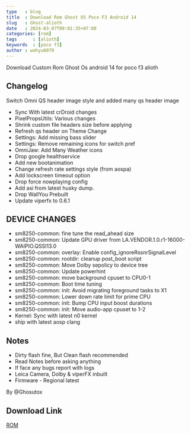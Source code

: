 ```yaml
---
type   : blog
title  : Download Rom Ghost OS Poco F3 Android 14
slug   : Ghost-alioth
date   : 2024-03-07T09:01:35+07:00
categories: [rom]
tags      : [alioth]
keywords  : [poco f3]
author : wahyu6070
---
```


Download Custom Rom Ghost Os android 14 for poco f3 alioth


## Changelog
Switch Omni QS header image style and added many qs header image

- Sync With latest crDroid changes 
- PixelPropsUtils: Various changes
- Shrink custom file headers size before applying
- Refresh qs header on Theme Change
- Settings: Add missing bass slider
- Settings: Remove remaining icons for switch pref
- OmniJaw: Add Many Weather icons
- Drop google healthservice
- Add new bootanimation 
- Change refresh rate settings style (from aospa)
- Add lockscreen timeout option
- Drop force nowplaying config
- Add asi from latest husky dump. 
- Drop WallYou Prebuilt 
- Update viperfx to 0.6.1
    
## DEVICE CHANGES
- sm8250-common: fine tune the read_ahead size
- sm8250-common: Update GPU driver from LA.VENDOR.1.0.r1-16000-WAIPIO.QSSI13.0
- sm8250-common: overlay: Enable config_ignoreRssnrSignalLevel
- sm8250-common: rootdir: cleanup post_boot script
- sm8250-common: Move Dolby sepolicy to device tree
- sm8250-common: Update powerhint
- sm8250-common: move background cpuset to CPU0-1
- sm8250-common: Boot time tuning
- sm8250-common: init: Avoid migrating foreground tasks to X1
- sm8250-common: Lower down rate limit for prime CPU
- sm8250-common: init: Bump CPU input boost durations
- sm8250-common: init: Move audio-app cpuset to 1-2
- Kernel: Sync with latest n0 kernel
- ship with latest aosp clang

## Notes
- Dirty flash fine, But Clean flash recommended 
- Read Notes before asking anything 
- If face any bugs report with logs
- Leica Camera, Dolby & viperFX inbuilt 
- Firmware - Regional latest

By @Ghosutox

## Download Link 

[ROM](https://telegra.ph/Ghost-Download-12-29)
